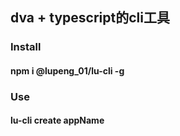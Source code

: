## dva + typescript的cli工具

### Install
#### npm i @lupeng_01/lu-cli -g

### Use
#### lu-cli create appName